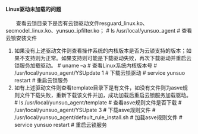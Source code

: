 #### Linux驱动未加载的问题

&emsp;&emsp;查看云锁目录下是否有云锁驱动文件resguard_linux.ko、secmodel_linux.ko、yunsuo_ipfilter.ko；
        # ls /usr/local/yunsuo_agent    # 查看云锁安装文件</code></pre>
1.  如果没有上述驱动文件则查看操作系统的内核版本是否为云锁支持的版本；如果不支持则为正常。如果支持则可能是下载驱动失败，再次下载驱动并重启云锁服务加载驱动。
        # uname –a    # 查看Linux系统内核版本号
        # /usr/local/yunsuo_agent/YSUpdate 1    # 下载云锁驱动
        # service yunsuo restart    # 重启云锁服务</code></pre>
2.  如有上述驱动文件则查看template目录下是有文件，如没有文件则为asve规则文件下载失败，重新下载该文件并加，成功加载后重启云锁服务加载驱动。
        # ls /usr/local/yunsuo_agent/template    # 查看asve规则文件是否下载
        # /usr/local/yunsuo_agent/YSUpate 3    # 下载asve规则文件
        # /usr/local/yunsuo_agent/default_rule_install.sh    # 加载asve规则文件
        #　service yunsuo restart    # 重启云锁服务</code></pre>